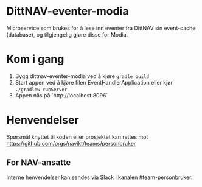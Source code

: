 # DittNAV-eventer-modia

Microservice som brukes for å lese inn eventer fra DittNAV sin event-cache (database), og tilgjengelig gjøre disse for Modia.

# Kom i gang
1. Bygg dittnav-eventer-modia ved å kjøre `gradle build`
2. Start appen ved å kjøre filen EventHandlerApplication eller kjør `./gradlew runServer`.
3. Appen nås på ´http://localhost:8096´

# Henvendelser

Spørsmål knyttet til koden eller prosjektet kan rettes mot https://github.com/orgs/navikt/teams/personbruker

## For NAV-ansatte

Interne henvendelser kan sendes via Slack i kanalen #team-personbruker.
